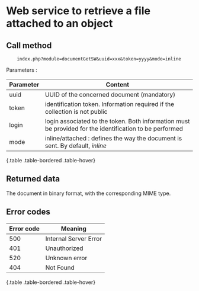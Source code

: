 # Web service to retrieve a file attached to an object

## Call method

~~~
	index.php?module=documentGetSW&uuid=xxx&token=yyyy&mode=inline
~~~

Parameters :

| Parameter | Content |
|--|--|
| uuid | UUID of the concerned document (mandatory) |
| token | identification token. Information required if the collection is not public |
| login | login associated to the token. Both information must be provided for the identification to be performed |
| mode | inline/attached : defines the way the document is sent. By default, *inline* |


{.table .table-bordered .table-hover}

## Returned data

The document in binary format, with the corresponding MIME type.

## Error codes

| Error code | Meaning |
|--|--|
| 500 | Internal Server Error |
| 401 | Unauthorized |
| 520 | Unknown error |
| 404 | Not Found |


{.table .table-bordered .table-hover}
